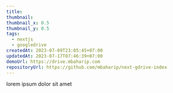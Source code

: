 ```yaml
---
title: 
thumbnail: 
thumbnail_x: 0.5
thumbnail_y: 0.5
tags:
  - nextjs
  - googledrive
createdAt: 2023-07-09T23:05:45+07:00
updatedAt: 2023-07-17T07:46:39+07:00
demoUrl: https://drive.mbaharip.com
repositoryUrl: https://github.com/mbaharip/next-gdrive-index
---
```

lorem ipsum dolor sit amet